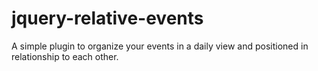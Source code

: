 jquery-relative-events
======================

A simple plugin to organize your events in a daily view and positioned in relationship to each other.

